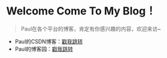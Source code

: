 # Welcome Come To My Blog！  
> Paul在各个平台的博客，肯定有你感兴趣的内容，欢迎来访~  
- Paul的CSDN博客：[戳我跳转](https://blog.csdn.net/qq_23995091?spm=1011.2415.3001.5343)  
- Paul的博客园：[戳我跳转](https://www.cnblogs.com/APaul)
